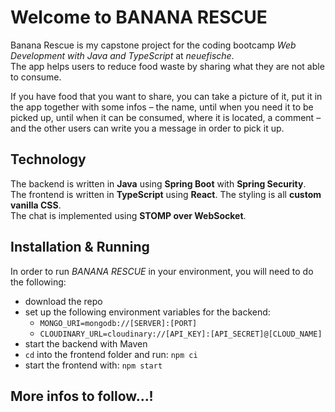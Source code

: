 # Welcome to BANANA RESCUE

Banana Rescue is my capstone project for the coding bootcamp *Web Development with Java and TypeScript* at
*neuefische*.  
The app helps users to reduce food waste by sharing what they are not able to consume.

If you have food that you want to share, you can take a picture of it, put it in the app together with some infos – the
name, until when you need it to be picked up, until when it can be consumed, where it is located, a comment – and the
other users can write you a message in order to pick it up.

## Technology

The backend is written in **Java** using **Spring Boot** with **Spring Security**.  
The frontend is written in **TypeScript** using **React**. The styling is all **custom vanilla CSS**.  
The chat is implemented using **STOMP over WebSocket**.

## Installation & Running

In order to run *BANANA RESCUE* in your environment, you will need to do the following:

* download the repo
* set up the following environment variables for the backend:
  * `MONGO_URI=mongodb://[SERVER]:[PORT]`
  * `CLOUDINARY_URL=cloudinary://[API_KEY]:[API_SECRET]@[CLOUD_NAME]`
* start the backend with Maven
* `cd` into the frontend folder and run: `npm ci`
* start the frontend with: `npm start`

## More infos to follow...!
